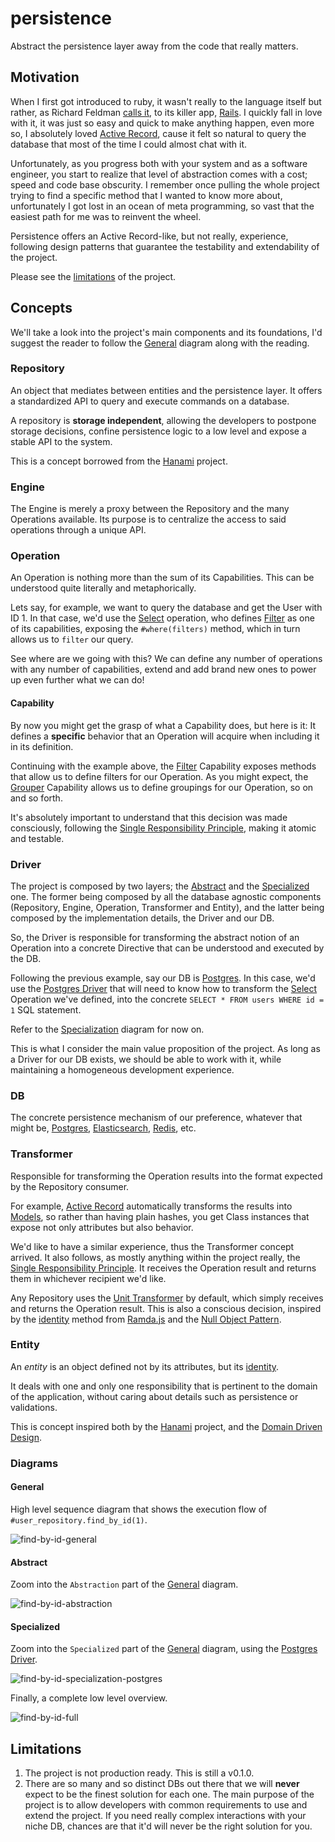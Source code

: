 # persistence
Abstract the persistence layer away from the code that really matters.

## Motivation

When I first got introduced to ruby, it wasn't really to the language itself but rather, as Richard Feldman [calls it](https://youtu.be/QyJZzq0v7Z4?t=176), to its killer app, [Rails](https://rubyonrails.org/). I quickly fall in love with it, it was just so easy and quick to make anything happen, even more so, I absolutely loved [Active Record](https://guides.rubyonrails.org/active_record_basics.html), cause it felt so natural to query the database that most of the time I could almost chat with it.

Unfortunately, as you progress both with your system and as a software engineer, you start to realize that level of abstraction comes with a cost; speed and code base obscurity. I remember once pulling the whole project trying to find a specific method that I wanted to know more about, unfortunately I got lost in an ocean of meta programming, so vast that the easiest path for me was to reinvent the wheel.

Persistence offers an Active Record-like, but not really, experience, following design patterns that guarantee the testability and extendability of the project.

Please see the [limitations](#limitations) of the project.

## Concepts

We'll take a look into the project's main components and its foundations, I'd suggest the reader to follow the [General](#general) diagram along with the reading.

### Repository

An object that mediates between entities and the persistence layer. It offers a standardized API to query and execute commands on a database.

A repository is **storage independent**, allowing the developers to postpone storage decisions, confine persistence logic to a low level and expose a stable API to the system.

This is a concept borrowed from the [Hanami](https://github.com/hanami/hanami) project.

### Engine

The Engine is merely a proxy between the Repository and the many Operations available. Its purpose is to centralize the access to said operations through a unique API.

### Operation

An Operation is nothing more than the sum of its Capabilities. This can be understood quite literally and metaphorically.

Lets say, for example, we want to query the database and get the User with ID 1. In that case, we'd use the [Select](https://github.com/jaimecgomezz/persistence/blob/master/lib/persistence/store/operations/select.rb) operation, who defines [Filter](https://github.com/jaimecgomezz/persistence/blob/master/lib/persistence/store/operations/capabilities/filter.rb) as one of its capabilities, exposing the `#where(filters)` method, which in turn allows us to `filter` our query.

See where are we going with this? We can define any number of operations with any number of capabilities, extend and add brand new ones to power up even further what we can do!

#### Capability

By now you might get the grasp of what a Capability does, but here is it: It defines a **specific** behavior that an Operation will acquire when including it in its definition.

Continuing with the example above, the [Filter](https://github.com/jaimecgomezz/persistence/blob/master/lib/persistence/store/operations/capabilities/filter.rb) Capability exposes methods that allow us to define filters for our Operation. As you might expect, the [Grouper](https://github.com/jaimecgomezz/persistence/blob/0322ac482f5dacc5525265f64d33b179e6336028/lib/persistence/store/operations/capabilities/grouper.rb) Capability allows us to define groupings for our Operation, so on and so forth.

It's absolutely important to understand that this decision was made consciously, following the [Single Responsibility Principle](https://en.wikipedia.org/wiki/Single-responsibility_principle), making it atomic and testable.

### Driver

The project is composed by two layers; the [Abstract](#abstract) and the [Specialized](#specialized) one. The former being composed by all the database agnostic components (Repository, Engine, Operation, Transformer and Entity), and the latter being composed by the  implementation details, the Driver and our DB.

So, the Driver is responsible for transforming the abstract notion of an Operation into a concrete Directive that can be understood and executed by the DB.

Following the previous example, say our DB is [Postgres](https://www.postgresql.org/). In this case, we'd use the [Postgres Driver](https://github.com/jaimecgomezz/persistence/blob/master/lib/persistence/store/drivers/sequel/postgres.rb) that will need to know how to transform the [Select](https://github.com/jaimecgomezz/persistence/blob/master/lib/persistence/store/operations/select.rb) Operation we've defined, into the concrete `SELECT * FROM users WHERE id = 1` SQL statement.

Refer to the [Specialization](#specialization) diagram for now on.

This is what I consider the main value proposition of the project. As long as a Driver for our DB exists, we should be able to work with it, while maintaining a homogeneous development experience.

### DB

The concrete persistence mechanism of our preference, whatever that might be,  [Postgres](https://www.postgresql.org/), [Elasticsearch](https://www.elastic.co/elasticsearch/), [Redis](https://redis.io/), etc.

### Transformer

Responsible for transforming the Operation results into the format expected by the Repository consumer.

For example, [Active Record](https://guides.rubyonrails.org/active_record_basics.html) automatically transforms the results into [Models](https://guides.rubyonrails.org/active_record_basics.html#creating-active-record-models), so rather than having plain hashes, you get Class instances that expose not only attributes but also behavior.

We'd like to have a similar experience, thus the Transformer concept arrived. It also follows, as mostly anything within the project really, the [Single Responsibility Principle](https://en.wikipedia.org/wiki/Single-responsibility_principle). It receives the Operation result and returns them in whichever recipient we'd like.

Any Repository uses the [Unit Transformer](https://github.com/jaimecgomezz/persistence/blob/0322ac482f5dacc5525265f64d33b179e6336028/lib/persistence/transformers/unit_transformer.rb) by default, which simply receives and returns the Operation result. This is also a conscious decision, inspired by the [identity](https://ramdajs.com/docs/#identity) method from [Ramda.js](https://ramdajs.com/) and the [Null Object Pattern](https://en.wikipedia.org/wiki/Null_object_pattern).

### Entity

An *entity* is an object defined not by its attributes, but its [identity](https://en.wikipedia.org/wiki/Identity_(object-oriented_programming)).

It deals with one and only one responsibility that is pertinent to the domain of the application, without caring about details such as persistence or validations.

This is concept inspired both by the [Hanami](https://github.com/hanami/hanami) project, and the [Domain Driven Design](https://en.wikipedia.org/wiki/Domain-driven_design#Building_blocks).

### Diagrams

#### General

High level sequence diagram that shows the execution flow of `#user_repository.find_by_id(1)`.

![find-by-id-general](/home/thbrd/repos/jaimecgomezz/persistence/diagrams/find-by-id-general.svg)

#### Abstract

Zoom into the `Abstraction` part of the [General](#general) diagram.

![find-by-id-abstraction](/home/thbrd/repos/jaimecgomezz/persistence/diagrams/find-by-id-abstraction.png)

#### Specialized

Zoom into the `Specialized` part of the [General](#general) diagram, using the [Postgres Driver](https://github.com/jaimecgomezz/persistence/blob/master/lib/persistence/store/drivers/sequel/postgres.rb).

![find-by-id-specialization-postgres](/home/thbrd/repos/jaimecgomezz/persistence/diagrams/find-by-id-specialization-postgres.svg)

Finally, a complete low level overview.

![find-by-id-full](/home/thbrd/repos/jaimecgomezz/persistence/diagrams/find-by-id-full.svg)

## Limitations

1. The project is not production ready. This is still a v0.1.0.
2. There are so many and so distinct DBs out there that we will **never** expect to be the finest solution for each one. The main purpose of the project is to allow developers with common requirements to use and extend the project. If you need really complex interactions with your niche DB, chances are that it'd will never be the right solution for you.
